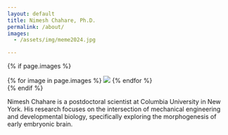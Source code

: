 ```yaml
---
layout: default
title: Nimesh Chahare, Ph.D.
permalink: /about/
images:
  - /assets/img/meme2024.jpg

---
```


{% if page.images %}
  <div class="image-container">
    {% for image in page.images %}
      <img src="{{ site.baseurl }}{{ image }}">
    {% endfor %}
  </div>
{% endif %}

Nimesh Chahare is a postdoctoral scientist at Columbia University in New York. His research focuses on the intersection of mechanical engineering and developmental biology, specifically exploring the morphogenesis of early embryonic brain. 